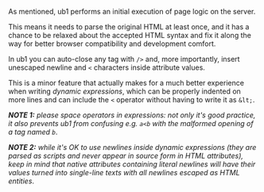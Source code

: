 As mentioned, ub1 performs an initial execution of page logic on the server.

This means it needs to parse the original HTML at least once, and it has a chance to be relaxed about the accepted HTML syntax and fix it along the way for better browser compatibility and development comfort.

In ub1 you can auto-close any tag with `/>` and, more importantly, insert unescaped newline and `<` characters inside attribute values.

This is a minor feature that actually makes for a much better experience when writing _dynamic expressions_, which can be properly indented on more lines and can include the `<` operator without having to write it as `&lt;`.

_**NOTE 1:** please space operators in expressions: not only it's good practice, it also prevents ub1 from confusing e.g. `a<b` with the malformed opening of a tag named `b`_.

_**NOTE 2:** while it's OK to use newlines inside dynamic expressions (they are parsed as scripts and never appear in source form in HTML attributes), keep in mind that native attributes containing literal newlines will have their values turned into single-line texts with all newlines escaped as HTML entities_.
